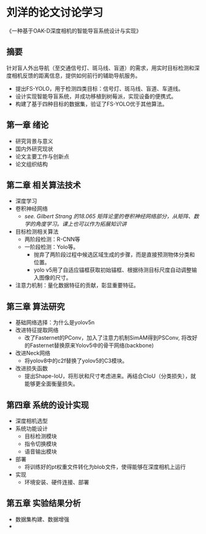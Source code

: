 # 刘洋的论文讨论学习

《一种基于OAK-D深度相机的智能导盲系统设计与实现》

## 摘要

针对盲人外出导航（至交通信号灯、斑马线、盲道）的需求，用实时目标检测和深度相机反馈的距离信息，提供如何前行的辅助导航服务。

- 提出FS-YOLO，用于检测四类目标：信号灯、斑马线、盲道、车道线。
- 设计实现智能导盲系统，并成功移植到树莓派，实现设备的便携式。
- 构建了基于四种目标的数据集，验证了FS-YOLO优于其他算法。



## 第一章 绪论

- 研究背景与意义
- 国内外研究现状
- 论文主要工作与创新点
- 论文组织结构



##  第二章 相关算法技术

- 深度学习
- 卷积神经网络 
  - *see. Gilbert Strang 的18.065 矩阵论里的卷积神经网络部分，从矩阵、数学的角度学习。课上也可以作为拓展知识讲*
- 目标检测相关算法
  - 两阶段检测：R-CNN等
  - 一阶段检测：Yolo等。
    - 抛弃了两阶段过程中候选区域生成的步骤，而是直接预测物体分类和位置。
    - yolo v5用了自适应锚框获取初始锚框、根据待测目标尺度自动调整输入图像的尺寸。
- 注意力机制：量化数据特征的贡献，彰显重要特征。



## 第三章 算法研究

- 基础网络选择：为什么是yolov5n
- 改进特征提取网络
  - 改了Fasternet的PConv，加入了注意力机制SimAM得到PSConv, 将改好的Fasternet替换原来Yolov5中的骨干网络(backbone)
- 改进Neck网络
  - 将yolov8中的c2f替换了yolov5的C3模块。
- 改进损失函数
  - 提出Shape-IoU，将形状和尺寸考虑进来。再结合CIoU（分类损失），就能够更全面衡量损失。



## 第四章 系统的设计实现

- 深度相机选型
- 系统功能设计
  - 目标检测模块
  - 指令切换模块
  - 语音输出模块
- 部署
  - 将训练好的pt权重文件转化为blob文件，使得能够在深度相机上运行
- 实现
  - 环境安装、硬件连接、部署



## 第五章 实验结果分析

- 数据集构建、数据增强
- 

